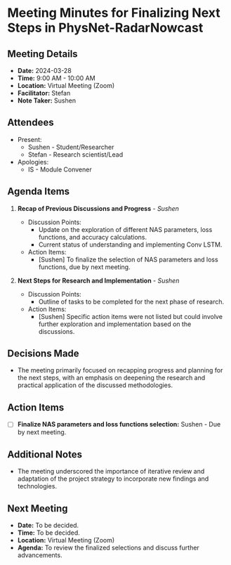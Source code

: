 # Meeting Minutes for Finalizing Next Steps in PhysNet-RadarNowcast

## Meeting Details

- **Date:** 2024-03-28
- **Time:** 9:00 AM - 10:00 AM
- **Location:** Virtual Meeting (Zoom)
- **Facilitator:** Stefan
- **Note Taker:** Sushen

## Attendees

- Present:
  - Sushen - Student/Researcher
  - Stefan -  Research scientist/Lead
- Apologies:
  - IS - Module Convener

## Agenda Items

1. **Recap of Previous Discussions and Progress** - _Sushen_
   - Discussion Points:
     - Update on the exploration of different NAS parameters, loss functions, and accuracy calculations.
     - Current status of understanding and implementing Conv LSTM.
   - Action Items:
     - [Sushen] To finalize the selection of NAS parameters and loss functions, due by next meeting.

2. **Next Steps for Research and Implementation** - _Sushen_
   - Discussion Points:
     - Outline of tasks to be completed for the next phase of research.
   - Action Items:
     - [Sushen] Specific action items were not listed but could involve further exploration and implementation based on the discussions.

## Decisions Made

- The meeting primarily focused on recapping progress and planning for the next steps, with an emphasis on deepening the research and practical application of the discussed methodologies.

## Action Items

- [ ] **Finalize NAS parameters and loss functions selection:** Sushen - Due by next meeting.

## Additional Notes

- The meeting underscored the importance of iterative review and adaptation of the project strategy to incorporate new findings and technologies.

## Next Meeting

- **Date:** To be decided.
- **Time:** To be decided.
- **Location:** Virtual Meeting (Zoom)
- **Agenda:** To review the finalized selections and discuss further advancements.
